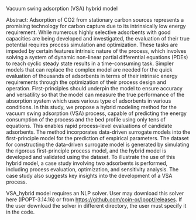Vacuum swing adsorption (VSA) hybrid model

Abstract: Adsorption of CO2 from stationary carbon sources represents a promising technology for carbon capture due to its intrinsically low energy requirement. While numerous highly selective adsorbents with good capacities are being developed and investigated, the evaluation of their true potential requires process simulation and optimization. These tasks are impeded by certain features intrinsic nature of the process, which involves solving a system of dynamic non-linear partial differential equations (PDEs) to reach cyclic steady state results in a time-consuming task. Simpler models that can replace the complex model are needed for the quick evaluation of thousands of adsorbents in terms of their intrinsic energy requirements through the optimization of their process design and operation. First-principles should underpin the model to ensure accuracy and versatility so that the model can measure the true performance of the absorption system which uses various type of adsorbents in various conditions. In this study, we propose a hybrid modeling method for the vacuum swing adsorption (VSA) process, capable of predicting the energy consumption of the process and the bed profile using only tens of equations. This enables rapid process-level evaluations of candidate adsorbents. The method incorporates data-driven surrogate models into the first-principle model for the prediction of empirical parameters. The dataset for constructing the data-driven surrogate model is generated by simulating the rigorous first-principle process model, and the hybrid model is developed and validated using the dataset. To illustrate the use of this hybrid model, a case study involving two adsorbents is performed, including process evaluation, optimization, and sensitivity analysis. The case study also suggests key insights into the development of a VSA process.

VSA_hybrid model requires an NLP solver.
User may download this solver here (IPOPT-3.14.16) or from https://github.com/coin-or/Ipopt/releases.
If the user download the solver in different directory, the user must specify it in the code.
